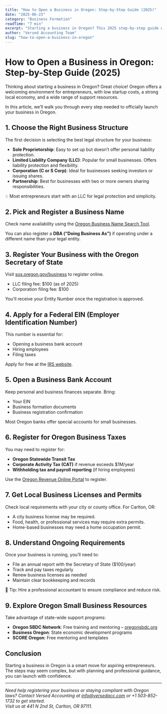 ```yaml
---
title: "How to Open a Business in Oregon: Step-by-Step Guide (2025)"
date: "2025-06-23"
category: "Business Formation"
readTime: "7 min"
excerpt: "Starting a business in Oregon? This 2025 step-by-step guide walks you through everything from choosing a structure to registering and complying with local laws."
author: "Versed Accounting Team"
slug: "how-to-open-a-business-in-oregon"
---
```


# How to Open a Business in Oregon: Step-by-Step Guide (2025)

Thinking about starting a business in Oregon? Great choice! Oregon offers a welcoming environment for entrepreneurs, with low startup costs, a strong local economy, and a wide range of support resources.

In this article, we’ll walk you through every step needed to officially launch your business in Oregon.

## 1. Choose the Right Business Structure

The first decision is selecting the best legal structure for your business:

- **Sole Proprietorship**: Easy to set up but doesn’t offer personal liability protection.
- **Limited Liability Company (LLC)**: Popular for small businesses. Offers liability protection and flexibility.
- **Corporation (C or S Corp)**: Ideal for businesses seeking investors or issuing shares.
- **Partnership**: Best for businesses with two or more owners sharing responsibilities.

💡 Most entrepreneurs start with an LLC for legal protection and simplicity.

## 2. Pick and Register a Business Name

Check name availability using the [Oregon Business Name Search Tool](https://secure.sos.state.or.us/cbrmanager/index).

You can also register a **DBA (“Doing Business As”)** if operating under a different name than your legal entity.

## 3. Register Your Business with the Oregon Secretary of State

Visit [sos.oregon.gov/business](https://sos.oregon.gov/business) to register online.

- LLC filing fee: $100 (as of 2025)
- Corporation filing fee: $100

You'll receive your Entity Number once the registration is approved.

## 4. Apply for a Federal EIN (Employer Identification Number)

This number is essential for:
- Opening a business bank account
- Hiring employees
- Filing taxes

Apply for free at the [IRS website](https://www.irs.gov/businesses/small-businesses-self-employed/apply-for-an-employer-identification-number-ein-online).

## 5. Open a Business Bank Account

Keep personal and business finances separate. Bring:
- Your EIN
- Business formation documents
- Business registration confirmation

Most Oregon banks offer special accounts for small businesses.

## 6. Register for Oregon Business Taxes

You may need to register for:
- **Oregon Statewide Transit Tax**
- **Corporate Activity Tax (CAT)** if revenue exceeds $1M/year
- **Withholding tax and payroll reporting** (if hiring employees)

Use the [Oregon Revenue Online Portal](https://revenueonline.dor.oregon.gov) to register.

## 7. Get Local Business Licenses and Permits

Check local requirements with your city or county office. For Carlton, OR:
- A city business license may be required.
- Food, health, or professional services may require extra permits.
- Home-based businesses may need a home occupation permit.

## 8. Understand Ongoing Requirements

Once your business is running, you’ll need to:
- File an annual report with the Secretary of State ($100/year)
- Track and pay taxes regularly
- Renew business licenses as needed
- Maintain clear bookkeeping and records

📌 Tip: Hire a professional accountant to ensure compliance and reduce risk.

## 9. Explore Oregon Small Business Resources

Take advantage of state-wide support programs:
- **Oregon SBDC Network**: Free training and mentoring – [oregonsbdc.org](https://oregonsbdc.org)
- **Business Oregon**: State economic development programs
- **SCORE Oregon**: Free mentoring and templates

## Conclusion

Starting a business in Oregon is a smart move for aspiring entrepreneurs. The steps may seem complex, but with planning and professional guidance, you can launch with confidence.

---

*Need help registering your business or staying compliant with Oregon laws? Contact Versed Accounting at info@versedacc.com or +1 503-852-1732 to get started.*  
*Visit us at 441 N 2nd St, Carlton, OR 97111.*